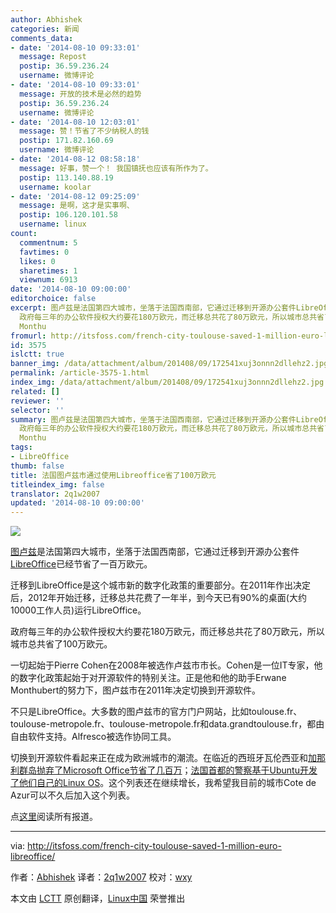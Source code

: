 ```yaml
---
author: Abhishek
categories: 新闻
comments_data:
- date: '2014-08-10 09:33:01'
  message: Repost
  postip: 36.59.236.24
  username: 微博评论
- date: '2014-08-10 09:33:01'
  message: 开放的技术是必然的趋势
  postip: 36.59.236.24
  username: 微博评论
- date: '2014-08-10 12:03:01'
  message: 赞！节省了不少纳税人的钱
  postip: 171.82.160.69
  username: 微博评论
- date: '2014-08-12 08:58:18'
  message: 好事，赞一个！ 我国镇抚也应该有所作为了。
  postip: 113.140.88.19
  username: koolar
- date: '2014-08-12 09:25:09'
  message: 是啊，这才是实事啊、
  postip: 106.120.101.58
  username: linux
count:
  commentnum: 5
  favtimes: 0
  likes: 0
  sharetimes: 1
  viewnum: 6913
date: '2014-08-10 09:00:00'
editorchoice: false
excerpt: 图卢兹是法国第四大城市，坐落于法国西南部，它通过迁移到开源办公套件LibreOffice已经节省了一百万欧元。 迁移到LibreOffice是这个城市新的数字化政策的重要部分。在2011年作出决定后，2012年开始迁移，迁移总共花费了一年半，到今天已有90%的桌面(大约10000工作人员)运行LibreOffice。
  政府每三年的办公软件授权大约要花180万欧元，而迁移总共花了80万欧元，所以城市总共省了100万欧元。 一切起始于Pierre Cohen在2008年被选作卢兹市市长。Cohen是一位IT专家，他的数字化政策起始于对开源软件的特别关注。正是他和他的助手Erwane
  Monthu
fromurl: http://itsfoss.com/french-city-toulouse-saved-1-million-euro-libreoffice/
id: 3575
islctt: true
banner_img: /data/attachment/album/201408/09/172541xuj3onnn2dllehz2.jpg
permalink: /article-3575-1.html
index_img: /data/attachment/album/201408/09/172541xuj3onnn2dllehz2.jpg.thumb.jpg
related: []
reviewer: ''
selector: ''
summary: 图卢兹是法国第四大城市，坐落于法国西南部，它通过迁移到开源办公套件LibreOffice已经节省了一百万欧元。 迁移到LibreOffice是这个城市新的数字化政策的重要部分。在2011年作出决定后，2012年开始迁移，迁移总共花费了一年半，到今天已有90%的桌面(大约10000工作人员)运行LibreOffice。
  政府每三年的办公软件授权大约要花180万欧元，而迁移总共花了80万欧元，所以城市总共省了100万欧元。 一切起始于Pierre Cohen在2008年被选作卢兹市市长。Cohen是一位IT专家，他的数字化政策起始于对开源软件的特别关注。正是他和他的助手Erwane
  Monthu
tags:
- LibreOffice
thumb: false
title: 法国图卢兹市通过使用Libreoffice省了100万欧元
titleindex_img: false
translator: 2q1w2007
updated: '2014-08-10 09:00:00'
---
```


![](/data/attachment/album/201408/09/172541xuj3onnn2dllehz2.jpg)


[图卢兹](http://zh.wikipedia.org/wiki/%E5%9B%BE%E5%8D%A2%E5%85%B9)是法国第四大城市，坐落于法国西南部，它通过迁移到开源办公套件[LibreOffice](http://www.libreoffice.org/)已经节省了一百万欧元。


迁移到LibreOffice是这个城市新的数字化政策的重要部分。在2011年作出决定后，2012年开始迁移，迁移总共花费了一年半，到今天已有90%的桌面(大约10000工作人员)运行LibreOffice。


政府每三年的办公软件授权大约要花180万欧元，而迁移总共花了80万欧元，所以城市总共省了100万欧元。


一切起始于Pierre Cohen在2008年被选作卢兹市市长。Cohen是一位IT专家，他的数字化政策起始于对开源软件的特别关注。正是他和他的助手Erwane Monthubert的努力下，图卢兹市在2011年决定切换到开源软件。


不只是LibreOffice。大多数的图卢兹市的官方门户网站，比如toulouse.fr、toulouse-metropole.fr、toulouse-metropole.fr和data.grandtoulouse.fr，都由自由软件支持。Alfresco被选作协同工具。


切换到开源软件看起来正在成为欧洲城市的潮流。在临近的西班牙瓦伦西亚和[加那利群岛抛弃了Microsoft Office节省了几百万](http://itsfoss.com/canary-islands-saves-700000-euro-open-source/)；[法国首都的警察基于Ubuntu开发了他们自己的Linux OS](http://itsfoss.com/french-national-police-switch-37000-desktops-to-linux/)。这个列表还在继续增长，我希望我目前的城市Cote de Azur可以不久后加入这个列表。


点[这里](https://joinup.ec.europa.eu/elibrary/case/toulouse-saves-1-million-euro-libreoffice)阅读所有报道。




---


via: <http://itsfoss.com/french-city-toulouse-saved-1-million-euro-libreoffice/>


作者：[Abhishek](http://itsfoss.com/author/Abhishek/) 译者：[2q1w2007](https://github.com/2q1w2007) 校对：[wxy](https://github.com/wxy)


本文由 [LCTT](https://github.com/LCTT/TranslateProject) 原创翻译，[Linux中国](http://linux.cn/) 荣誉推出